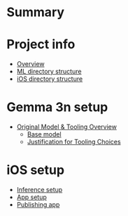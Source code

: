 # Summary

# Project info

- [Overview](project_info/overview.md)
- [ML directory structure]()
- [iOS directory structure]()

# Gemma 3n setup

- [Original Model & Tooling Overview](ml_project_setup/model/model.md)
    - [Base model](ml_project_setup/model/base_model.md)
    - [Justification for Tooling Choices](ml_project_setup/model/justification.md)

# iOS setup

- [Inference setup](ios_project_setup/inference.md)
- [App setup](ios_project_setup/app_setup.md)
- [Publishing app](ios_project_setup/publishing.md)